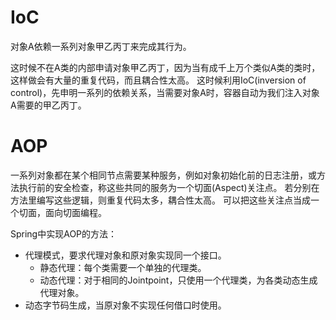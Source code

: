 # IoC

对象A依赖一系列对象甲乙丙丁来完成其行为。

这时候不在A类的内部申请对象甲乙丙丁，因为当有成千上万个类似A类的类时，这样做会有大量的重复代码，而且耦合性太高。
这时候利用IoC(inversion of control)，先申明一系列的依赖关系，当需要对象A时，容器自动为我们注入对象A需要的甲乙丙丁。

# AOP

一系列对象都在某个相同节点需要某种服务，例如对象初始化前的日志注册，或方法执行前的安全检查，称这些共同的服务为一个切面(Aspect)关注点。
若分别在方法里编写这些逻辑，则重复代码太多，耦合性太高。
可以把这些关注点当成一个切面，面向切面编程。

Spring中实现AOP的方法：
- 代理模式，要求代理对象和原对象实现同一个接口。
  - 静态代理：每个类需要一个单独的代理类。
  - 动态代理：对于相同的Jointpoint，只使用一个代理类，为各类动态生成代理对象。
- 动态字节码生成，当原对象不实现任何借口时使用。